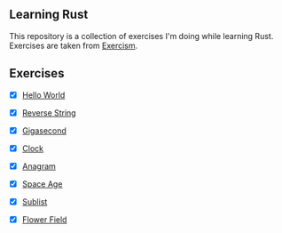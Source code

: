 ## Learning Rust

This repository is a collection of exercises I'm doing while learning Rust. Exercises are taken from [Exercism](https://exercism.org/).

## Exercises

- [x] [Hello World](hello-world)
- [x] [Reverse String](reverse-string)
- [x] [Gigasecond](gigasecond)
- [x] [Clock](clock)
- [x] [Anagram](anagram)
- [x] [Space Age](space-age)
- [x] [Sublist](sublist)
- [x] [Flower Field](flower-field)





